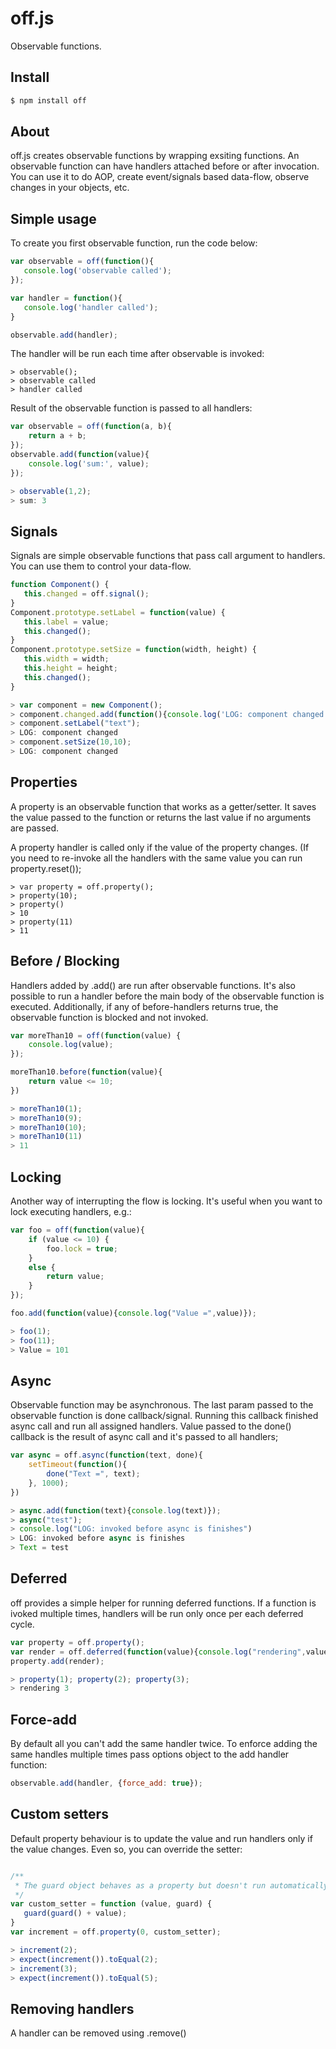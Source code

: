off.js
======

Observable functions.

Install
-------

```bash
$ npm install off
```

About
-----

off.js creates observable functions by wrapping exsiting functions. An observable function can have handlers attached before or after invocation. You can use it to do AOP, create event/signals based data-flow, observe changes in your objects, etc.

Simple usage
------------

To create you first observable function, run the code below:

```js
var observable = off(function(){
   console.log('observable called');
});

var handler = function(){
   console.log('handler called');
}

observable.add(handler);
```

The handler will be run each time after observable is invoked:

```
> observable();
> observable called
> handler called
```

Result of the observable function is passed to all handlers:

```js
var observable = off(function(a, b){
	return a + b;
});
observable.add(function(value){
	console.log('sum:', value);
});

> observable(1,2);
> sum: 3
```

Signals
-------

Signals are  simple observable functions that pass call argument to handlers. You can use them to control your data-flow.

```js
function Component() {
   this.changed = off.signal();
}
Component.prototype.setLabel = function(value) {
   this.label = value;
   this.changed();
}
Component.prototype.setSize = function(width, height) {
   this.width = width;
   this.height = height;
   this.changed();
}

> var component = new Component();
> component.changed.add(function(){console.log('LOG: component changed')});
> component.setLabel("text");
> LOG: component changed
> component.setSize(10,10);
> LOG: component changed
```

Properties
----------

A property is an observable function that works as a getter/setter. It saves the value passed to the function or returns the last value if no arguments are passed.

A property handler is called only if the value of the property changes. (If you need to re-invoke all the handlers with the same value you can run property.reset());

```
> var property = off.property();
> property(10);
> property()
> 10
> property(11)
> 11
```

Before / Blocking
-----------------

Handlers added by .add() are run after observable functions. It's also possible to run a handler before the main body of the observable function is executed. Additionally, if any of before-handlers returns true, the observable function is blocked and not invoked.

```js
var moreThan10 = off(function(value) {
    console.log(value);
});

moreThan10.before(function(value){
    return value <= 10;
})

> moreThan10(1);
> moreThan10(9);
> moreThan10(10);
> moreThan10(11)
> 11
```

Locking
-------

Another way of interrupting the flow is locking. It's useful when you want to lock executing handlers, e.g.:

```js
var foo = off(function(value){
    if (value <= 10) {
        foo.lock = true;
    }
    else {
        return value;
    }
});

foo.add(function(value){console.log("Value =",value)});

> foo(1);
> foo(11);
> Value = 101
```

Async
-----

Observable function may be asynchronous. The last param passed to the observable function is done callback/signal. Running this callback finished async call and run all assigned handlers. Value passed to the done() callback is the result of async call and it's passed to all handlers;

```js
var async = off.async(function(text, done){
    setTimeout(function(){
        done("Text =", text);
    }, 1000);
})

> async.add(function(text){console.log(text)});
> async("test");
> console.log("LOG: invoked before async is finishes")
> LOG: invoked before async is finishes
> Text = test
```

Deferred
--------

off provides a simple helper for running deferred functions. If a function is ivoked multiple times, handlers will be run only once per each deferred cycle.

```js
var property = off.property();
var render = off.deferred(function(value){console.log("rendering",value)}, window.requestAnimationFrame);
property.add(render);

> property(1); property(2); property(3);
> rendering 3
```

Force-add
---------

By default all you can't add the same handler twice. To enforce adding the same handles multiple times pass options object to the add handler function:

```js
observable.add(handler, {force_add: true});
```

Custom setters
--------------

Default property behaviour is to update the value and run handlers only if the value changes. Even so, you can override the setter:

```js

/**
 * The guard object behaves as a property but doesn't run automatically any handlers when invoked
 */
var custom_setter = function (value, guard) {
   guard(guard() + value);
}
var increment = off.property(0, custom_setter);

> increment(2);
> expect(increment()).toEqual(2);
> increment(3);
> expect(increment()).toEqual(5);
```

Removing handlers
-----------------

A handler can be removed using .remove()
